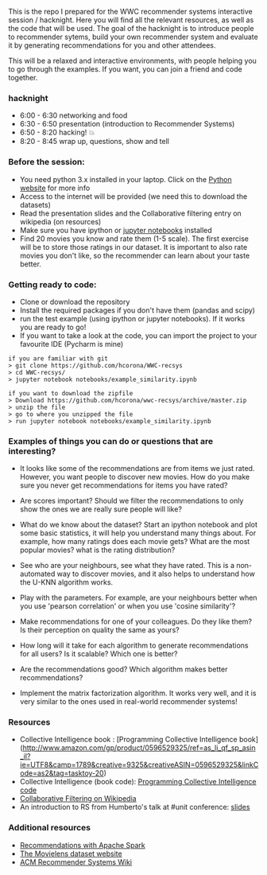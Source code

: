 This is the repo I prepared for the WWC recommender systems interactive session / hacknight.
Here you will find all the relevant resources, as well as the code that will be used.
The goal of the hacknight is to introduce people to recommender sytems, build your own recommender system and evaluate it
by generating recommendations for you and other attendees. 

This will be a relaxed and interactive environments, with people helping you to go through the examples. If you want, you can join a friend and code together.

### hacknight
* 6:00 - 6:30 networking and food
* 6:30 - 6:50 presentation (introduction to Recommender Systems)
* 6:50 - 8:20 hacking! :collision:
* 8:20 - 8:45 wrap up, questions, show and tell 

### Before the session: 
* You need python 3.x installed in your laptop. Click on the [Python website](https://www.python.org/downloads/) for more info
* Access to the internet will be provided (we need this to download the datasets)
* Read the presentation slides and the Collaborative filtering entry on wikipedia (on resources)
* Make sure you have ipython or [jupyter notebooks](http://jupyter.readthedocs.org/en/latest/install.html) installed 
* Find 20 movies you know and rate them (1-5 scale). The first exercise will be to store those ratings in our dataset. 
It is important to also rate movies you don't like, so the recommender can learn about your taste better.


### Getting ready to code: 
* Clone or download the repository 
* Install the required packages if you don't have them (pandas and scipy)
* run the test example (using ipython or jupyter notebooks). If it works you are ready to go! 
* If you want to take a look at the code, you can import the project to your favourite IDE (Pycharm is mine) 

```
if you are familiar with git
> git clone https://github.com/hcorona/WWC-recsys
> cd WWC-recsys/
> jupyter notebook notebooks/example_similarity.ipynb 
```

```
if you want to download the zipfile 
> Download https://github.com/hcorona/wwc-recsys/archive/master.zip
> unzip the file 
> go to where you unzipped the file 
> run jupyter notebook notebooks/example_similarity.ipynb 
```

### Examples of things you can do or questions that are interesting? 

* It looks like some of the recommendations are from items we just rated. However, you want people to discover new movies.
How do you make sure you never get recommendations for items you have rated? 

* Are scores important? Should we filter the recommendations to only show the ones we are really sure people will like? 

* What do we know about the dataset? Start an ipython notebook and plot some basic statistics, it will help you understand 
many things about. For example, how many ratings does each movie gets? What are the most popular movies? what is the rating distribution?

* See who are your neighbours, see what they have rated. This is a non-automated way to discover movies, and it also helps to 
understand how the U-KNN algorithm works. 

* Play with the parameters. For example, are your neighbours better when you use 'pearson correlation' or when you use 'cosine similarity'? 

* Make recommendations for one of your colleagues. Do they like them? Is their perception on quality the same as yours? 

* How long will it take for each algorithm to generate recommendations for all users? Is it scalable? Which one is better? 

* Are the recommendations good? Which algorithm makes better recommendations?

* Implement the matrix factorization algorithm. It works very well, and it is very similar to the ones used in real-world recommender systems!

### Resources
* Collective Intelligence book : [Programming Collective Intelligence book] (http://www.amazon.com/gp/product/0596529325/ref=as_li_qf_sp_asin_il?ie=UTF8&camp=1789&creative=9325&creativeASIN=0596529325&linkCode=as2&tag=tasktoy-20) 
* Collective Intelligence (book code): [Programming Collective Intelligence code](https://github.com/cataska/programming-collective-intelligence-code)
* [Collaborative Filtering on Wikipedia](https://en.wikipedia.org/wiki/Collaborative_filtering)
* An introduction to RS from Humberto's talk at #unit conference: [slides](unit2016-HumbertoCorona-RecommenderSystems.pdf)

### Additional resources 
* [Recommendations with Apache Spark](https://www.codementor.io/spark/tutorial/building-a-recommender-with-apache-spark-python-example-app-part1)
* [The Movielens dataset website](http://grouplens.org/datasets/movielens/)
* [ACM Recommender Systems Wiki](http://www.recsyswiki.com/wiki/)

